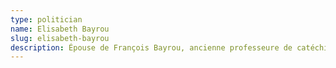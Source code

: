 ```yaml
---
type: politician
name: Elisabeth Bayrou
slug: elisabeth-bayrou
description: Épouse de François Bayrou, ancienne professeure de catéchisme à l'institut Notre-Dame de Bétharram dans les années 1990.
--- 
```

